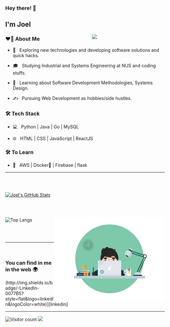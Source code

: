 ### Hey there! 👋<h2> I'm Joel</h2>

<img align='right' src="https://media.giphy.com/media/M9gbBd9nbDrOTu1Mqx/giphy.gif" width="230">

<h3> ❤️‍🔥 About Me </h3>



- 🤔 &nbsp; Exploring new technologies and developing software solutions and quick hacks.

- 🎓 &nbsp; Studying Industrial and Systems Engineering at NUS and coding stuffs.

- 🌱 &nbsp; Learning about Software Development Methodologies, Systems Design.

- ✍️ &nbsp; Pursuing Web Development as hobbies/side hustles.



<h3>🛠 Tech Stack</h3>



- 💻 &nbsp; Python | Java | Go | MySQL

- 🌐 &nbsp; HTML | CSS | JavaScript | ReactJS

<!--

- 🛢 &nbsp; MySQL | MongoDB

- 🔧 &nbsp; Git | Markdown | Selenium | Tidyverse

- 🖥 &nbsp; Lightroom | Canva | Figma

-->



<h3>🛠 To Learn</h3>

- 🔧 &nbsp; AWS | Docker🐳 | Firebase | flask

<hr>



<br/><br/>

[![Joel's GitHub Stats](https://github-readme-stats.vercel.app/api?username=aerodromic&show_icons=true)](https://github.com/aerodromic)

<br/><br/>

<img src="https://github.com/nirala69/nirala69/blob/master/70804f7e25b11f29db904f2fa7b4cd9d.gif" width="350" align='right'>

![Top Langs](https://github-readme-stats.vercel.app/api/top-langs/?username=aerodromic&show_icons=true)

<br><br>

<hr>

<br>

<h3>You can find in me in the web 🌍</h3>
(http://img.shields.io/badge/-LinkedIn-0077B5?style=flat&logo=linkedIn&logoColor=white)][linkedin]

<br/>

<hr>

![Visitor count](https://visitor-badge.laobi.icu/badge?page_id=aerodromic.aerodromic)   <img src="https://media.giphy.com/media/dxn6fRlTIShoeBr69N/giphy.gif" width="30">

[Portfolio]: https://aerodromic.github.io/
[LinkedIn]: https://www.linkedin.com/in/joello/
[Mail]: joello@u.nus.edu
[Instagram]: https://www.instagram.com/jouste_/

